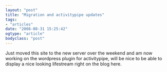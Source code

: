 ```yaml
---
layout: "post"
title: "Migration and activitypipe updates"
tags: 
- "articles"
date: "2008-08-31 15:25:42"
ogtype: "article"
bodyclass: "post"
---
```


Just moved this site to the new server over the weekend and am now working on the wordpress plugin for activitypipe, will be nice to be able to display a nice looking lifestream right on the blog here.